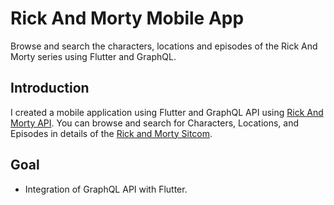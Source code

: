 # Rick And Morty Mobile App

Browse and search the characters, locations and episodes of the Rick And Morty series using Flutter and GraphQL.

## Introduction

I created a mobile application using Flutter and GraphQL API using [Rick And Morty API](https://rickandmortyapi.com/graphql). You can browse and search for Characters, Locations, and Episodes in details of the [Rick and Morty Sitcom](https://rickandmortyapi.com/).

## Goal
- Integration of GraphQL API with Flutter. 

